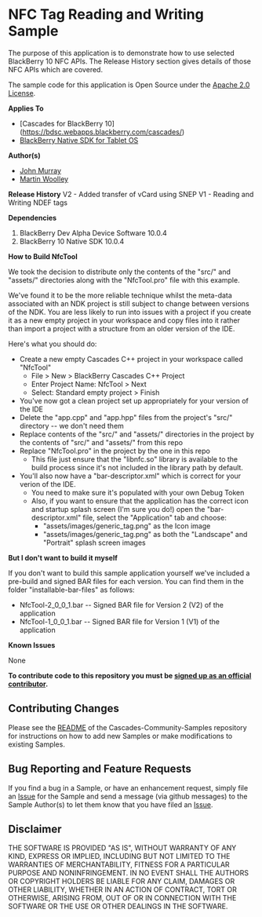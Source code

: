 # NFC Tag Reading and Writing Sample

The purpose of this application is to demonstrate how to use selected BlackBerry 10 NFC APIs. The Release History section gives details of those NFC APIs which are covered.

The sample code for this application is Open Source under the [Apache 2.0 License](http://www.apache.org/licenses/LICENSE-2.0.html).

**Applies To**

* [Cascades for BlackBerry 10] (https://bdsc.webapps.blackberry.com/cascades/)
* [BlackBerry Native SDK for Tablet OS](https://bdsc.webapps.blackberry.com/native/)


**Author(s)** 

* [John Murray](https://github.com/jcmurray)
* [Martin Woolley](https://github.com/mdwoolley)


**Release History**
V2 - Added transfer of vCard using SNEP
V1 - Reading and Writing NDEF tags


**Dependencies**

1. BlackBerry Dev Alpha Device Software 10.0.4
2. BlackBerry 10 Native SDK 10.0.4

**How to Build NfcTool**

We took the decision to distribute only the contents of the "src/" and "assets/" directories along with the "NfcTool.pro" file with this example.

We've found it to be the more reliable technique whilst the meta-data associated with an NDK project is still subject to change between versions of the NDK. You are less likely to run into issues with a project if you create it as a new empty project in your workspace and copy files into it rather than import a project with a structure from an older version of the IDE.

Here's what you should do:

* Create a new empty Cascades C++ project in your workspace called "NfcTool"
    * File > New > BlackBerry Cascades C++ Project
    * Enter Project Name: NfcTool > Next
    * Select: Standard empty project > Finish
* You've now got a clean project set up appropriately for your version of the IDE
* Delete the "app.cpp" and "app.hpp" files from the project's "src/" directory -- we don't need them
* Replace contents of the "src/" and "assets/" directories in the project by the contents of "src/" and "assets/" from this repo
* Replace "NfcTool.pro" in the project by the one in this repo
    * This file just ensure that the "libnfc.so" library is available to the build process since it's not included in the library path by default.
* You'll also now have a "bar-descriptor.xml" which is correct for your verion of the IDE.
    * You need to make sure it's populated with your own Debug Token 
    * Also, if you want to ensure that the application has the correct icon and startup splash screen (I'm sure you do!) open the "bar-descriptor.xml" file, select the "Application" tab and choose:
        * "assets/images/generic_tag.png" as the Icon image
        * "assets/images/generic_tag.png" as both the "Landscape" and "Portrait" splash screen images

**But I don't want to build it myself**

If you don't want to build this sample application yourself we've included a pre-build and signed BAR files for each version. You can find them in the folder "installable-bar-files" as follows:

* NfcTool-2_0_0_1.bar -- Signed BAR file for Version 2 (V2) of the application
* NfcTool-1_0_0_1.bar -- Signed BAR file for Version 1 (V1) of the application

**Known Issues**

None

**To contribute code to this repository you must be [signed up as an official contributor](http://blackberry.github.com/howToContribute.html).**


## Contributing Changes

Please see the [README](https://github.com/blackberry/Cascades-Community-Samples/blob/master/README.md) of the Cascades-Community-Samples repository for instructions on how to add new Samples or make modifications to existing Samples.


## Bug Reporting and Feature Requests

If you find a bug in a Sample, or have an enhancement request, simply file an [Issue](https://github.com/blackberry/Cascades-Community-Samples/issues) for the Sample and send a message (via github messages) to the Sample Author(s) to let them know that you have filed an [Issue](https://github.com/blackberry/Cascades-Community-Samples/issues).


## Disclaimer

THE SOFTWARE IS PROVIDED "AS IS", WITHOUT WARRANTY OF ANY KIND, EXPRESS OR IMPLIED, INCLUDING BUT NOT LIMITED TO THE WARRANTIES OF MERCHANTABILITY, FITNESS FOR A PARTICULAR PURPOSE AND NONINFRINGEMENT. IN NO EVENT SHALL THE AUTHORS OR COPYRIGHT HOLDERS BE LIABLE FOR ANY CLAIM, DAMAGES OR OTHER LIABILITY, WHETHER IN AN ACTION OF CONTRACT, TORT OR OTHERWISE, ARISING FROM, OUT OF OR IN CONNECTION WITH THE SOFTWARE OR THE USE OR OTHER DEALINGS IN THE SOFTWARE.